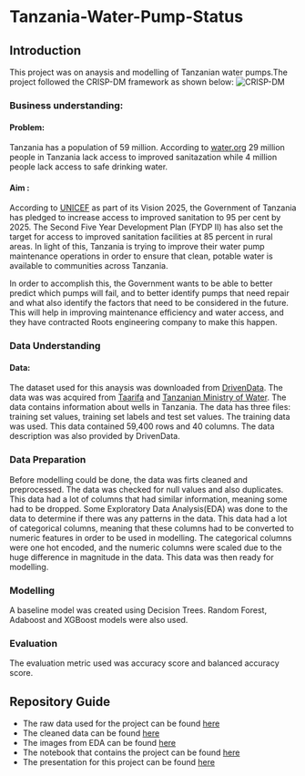 # Tanzania-Water-Pump-Status
## Introduction
This project was on anaysis and modelling of Tanzanian water pumps.The project followed the CRISP-DM framework as shown below:
![CRISP-DM](https://user-images.githubusercontent.com/58382818/182008486-01c0a56b-f055-4d94-b38f-7d838d5f8b0f.png)

### Business understanding:
#### Problem:
Tanzania has a population of 59 million. According to [water.org](https://water.org/our-impact/where-we-work/tanzania/#:~:text=4%20million%20people%20in%20Tanzania,long%20distances%20to%20collect%20water.) 29 million people in Tanzania lack access to improved sanitazation while 4 million people lack access to safe drinking water. 

#### Aim :
According to [UNICEF](https://www.unicef.org/tanzania/what-we-do/wash) as part of its Vision 2025, the Government of Tanzania has pledged to increase access to improved sanitation to 95 per cent by 2025. The Second Five Year Development Plan (FYDP II) has also set the target for access to improved sanitation facilities at 85 percent in rural areas. In light of this, Tanzania is trying to improve their water pump maintenance operations in order to ensure that clean, potable water is available to communities across Tanzania. 

In order to accomplish this, the Government wants to be able to better predict which pumps will fail, and to better identify pumps that need repair and what also identify the  factors that need to be considered in the future. This will help in improving maintenance efficiency and water access, and they have contracted Roots engineering company to make this happen.
 ### Data Understanding
 #### Data:
The dataset used for this anaysis was downloaded from [DrivenData](https://www.drivendata.org/competitions/7/pump-it-up-data-mining-the-water-table/data/). The data was was acquired from [Taarifa](https://taarifa.org/) and [Tanzanian Ministry of Water](https://www.maji.go.tz/). The data contains information about wells in Tanzania. The data has three files: training set values, training set labels and test set values. The training data was used. This data contained 59,400 rows and 40 columns. The data description was also provided by DrivenData.

### Data Preparation
Before modelling could be done, the data was firts cleaned and preprocessed. The data was checked for null values and also duplicates. This data had a lot of columns that had similar information, meaning some had to be dropped. Some Exploratory Data Analysis(EDA) was done to the data to determine if there was any patterns in the data. This data had a lot of categorical columns, meaning that these columns had to be converted to numeric features in order to be used in modelling. The categorical columns were one hot encoded, and the numeric columns were scaled due to the huge difference in magnitude in the data. This data was then ready for modelling.

### Modelling
A baseline model was created using Decision Trees. Random Forest, Adaboost and XGBoost models were also used.

### Evaluation
The evaluation metric used was accuracy score and balanced accuracy score.

## Repository Guide
- The raw data used for the project can be found [here](https://github.com/Mercy-Njambi/Tanzania-Water-Pump-Status/tree/main/Data/Raw)
- The cleaned data can be found [here]()
- The images from EDA can be found [here]()
- The notebook that contains the project can be found [here](https://github.com/Mercy-Njambi/Tanzania-Water-Pump-Status/blob/main/Tanzania%20Water%20Pump%20Status%20Modelling.ipynb)
- The presentation for this project can be found [here]()

